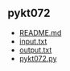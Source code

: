
## pykt072

- [README.md](README.md)
- [input.txt](input.txt)
- [output.txt](output.txt)
- [pykt072.py](pykt072.py)
